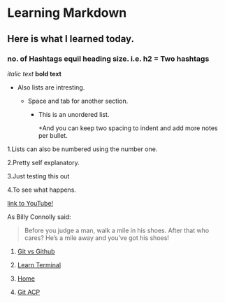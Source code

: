 # Learning Markdown

## Here is what I learned today.

### no. of Hashtags equil heading size. i.e. h2 = Two hashtags

*italic text*
**bold text**

+ Also lists are intresting.

  + Space and tab for another section.

    + This is an unordered list.

      +And you can keep two spacing to indent and add more notes per bullet.
  
1.Lists can also be numbered using the number one.

2.Pretty self explanatory.

3.Just testing this out

4.To see what happens.


[link to YouTube!](http://youtube.com)

As Billy Connolly said:

> Before you judge a man, walk a mile in his shoes. After that who cares?
> He’s a mile away and you’ve got his shoes!


1. [Git vs Github](https://dougie105.github.io/learningjournal/git-vs-github)

2. [Learn Terminal](https://dougie105.github.io/learningjournal/learn-terminal)

3. [Home](https://dougie105.github.io/learningjournal/)

4. [Git ACP](https://dougie105.github.io/learningjournal/terminalhelp)